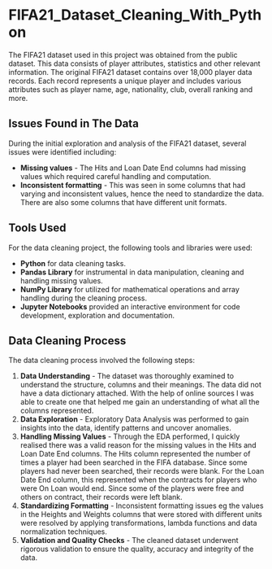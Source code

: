 # FIFA21_Dataset_Cleaning_With_Python

The FIFA21 dataset used in this project was obtained from the public dataset. This data consists of player attributes, statistics and other relevant information.
The original FIFA21 dataset contains over 18,000 player data records. Each record represents a unique player and includes various attributes such as player name, age, nationality, club, overall ranking and more.

## Issues Found in The Data
During the initial exploration and analysis of the FIFA21 dataset, several issues were identified including:
- **Missing values** - The Hits and Loan Date End columns had missing values which required careful handling and computation.
- **Inconsistent formatting** - This was seen in some columns that had varying and inconsistent values, hence the need to standardize the data. There are also some columns that have different unit formats.

## Tools Used
For the data cleaning project, the following tools and libraries were used:
- **Python** for data cleaning tasks.
- **Pandas Library** for instrumental in data manipulation, cleaning and handling missing values.
- **NumPy Library** for utilized for mathematical operations and array handling during the cleaning process.
- **Jupyter Notebooks** provided an interactive environment for code development, exploration and documentation.

## Data Cleaning Process
The data cleaning process involved the following steps:
1. **Data Understanding** - The dataset was thoroughly examined to understand the structure, columns and their meanings. The data did not have a data dictionary attached. With the help of online sources I was able to create one that helped me gain an understanding of what all the columns represented.
2. **Data Exploration** - Exploratory Data Analysis was performed to gain insights into the data, identify patterns and uncover anomalies.
3. **Handling Missing Values** - Through the EDA performed, I quickly realised there was a valid reason for the missing values in the Hits and Loan Date End columns. The Hits column represented the number of times a player had been searched in the FIFA database. Since some players had never been searched, their records were blank. For the Loan Date End column, this represented when the contracts for players who were On Loan would end. Since some of the players were free and others on contract, their records were left blank.
4. **Standardizing Formatting** - Inconsistent formatting issues eg the values in the Heights and Weights columns that were stored with different units were resolved by applying transformations, lambda functions and data normalization techniques.
5. **Validation and Quality Checks** - The cleaned dataset underwent rigorous validation to ensure the quality, accuracy and integrity of the data.
